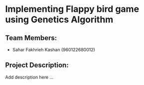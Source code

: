 # Implementing Flappy bird game using Genetics Algorithm

## Team Members:
- Sahar Fakhrieh Kashan (960122680012)

## Project Description:
Add description here ...
